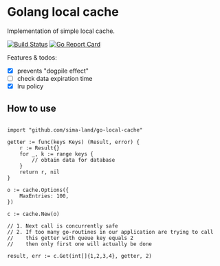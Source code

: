 # Golang local cache

Implementation of simple local cache.

[![Build Status](https://travis-ci.org/sima-land/go-local-cache.svg?branch=master)](https://travis-ci.org/sima-land/go-local-cache)
[![Go Report Card](https://goreportcard.com/badge/github.com/sima-land/go-local-cache)](https://goreportcard.com/report/github.com/sima-land/go-local-cache)

Features & todos:
- [x] prevents "dogpile effect"
- [ ] check data expiration time
- [x] lru policy

## How to use

```golang

import "github.com/sima-land/go-local-cache"

getter := func(keys Keys) (Result, error) {
	r := Result{}
	for _, k := range keys {
		// obtain data for database
	}
	return r, nil
}

o := cache.Options({
	MaxEntries: 100,
})

c := cache.New(o)

// 1. Next call is concurrently safe
// 2. If too many go-routines in our application are trying to call
//    this getter with queue key equals 2
//    then only first one will actually be done

result, err := c.Get(int[]{1,2,3,4}, getter, 2)

```

